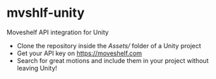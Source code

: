 # mvshlf-unity
Moveshelf API integration for Unity
* Clone the repository inside the *Assets/* folder of a Unity project
* Get your API key on https://moveshelf.com
* Search for great motions and include them in your project without leaving Unity!
